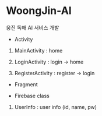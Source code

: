 # WoongJin-AI
웅진 독해 AI 서비스 개발


- Activity

1. MainActivity
: home


2. LoginActivity
: login
-> home


3. RegisterActivity
: register
-> login



- Fragment




- Firebase class

1. UserInfo
: user info (id, name, pw)

